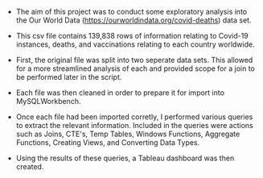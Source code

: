 - The aim of this project was to conduct some exploratory analysis into the Our World Data (https://ourworldindata.org/covid-deaths) data set. 
- This csv file contains 139,838 rows of information relating to Covid-19 instances, deaths, and vaccinations relating to each country worldwide. 

- First, the original file was split into two seperate data sets. This allowed for a more streamlined analysis of each and provided scope for a join to be performed
  later in the script. 

- Each file was then cleaned in order to prepare it for import into MySQLWorkbench.

- Once each file had been imported corretly, I performed various queries to extract the relevant information. Included in the queries were actions such as
  Joins, CTE's, Temp Tables, Windows Functions, Aggregate Functions, Creating Views, and Converting Data Types.

- Using the results of these queries, a Tableau dashboard was then created. 
